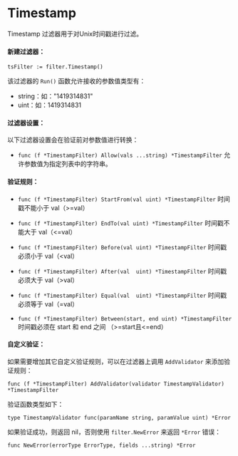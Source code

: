 Timestamp
==========

Timestamp 过滤器用于对Unix时间戳进行过滤。

#### 新建过滤器：

	tsFilter := filter.Timestamp()
	
该过滤器的 `Run()` 函数允许接收的参数值类型有：

 - string：如："1419314831"
 - uint：如：1419314831

#### 过滤器设置：

以下过滤器设置会在验证前对参数值进行转换：

 - `func (f *TimestampFilter) Allow(vals ...string) *TimestampFilter`
   允许参数值为指定列表中的字符串。

#### 验证规则：

 - `func (f *TimestampFilter) StartFrom(val uint) *TimestampFilter`
   时间戳不能小于 val（&gt;=val）
 
 - `func (f *TimestampFilter) EndTo(val uint) *TimestampFilter`
   时间戳不能大于 val（&lt;=val）

 - `func (f *TimestampFilter) Before(val uint) *TimestampFilter`
   时间戳必须小于 val（&lt;val）

 - `func (f *TimestampFilter) After(val  uint) *TimestampFilter`
   时间戳必须大于 val（&gt;val）

 - `func (f *TimestampFilter) Equal(val  uint) *TimestampFilter`
   时间戳必须等于 val（=val）

 - `func (f *TimestampFilter) Between(start, end uint) *TimestampFilter`
   时间戳必须在 start 和 end 之间 （&gt;=start且&lt;=end）

#### 自定义验证：

如果需要增加其它自定义验证规则，可以在过滤器上调用 `AddValidator` 来添加验证规则：

	func (f *TimestampFilter) AddValidator(validator TimestampValidator) *TimestampFilter

验证函数类型如下：

	type TimestampValidator func(paramName string, paramValue uint) *Error

如果验证成功，则返回 nil，否则使用 `filter.NewError` 来返回 `*Error` 错误：

	func NewError(errorType ErrorType, fields ...string) *Error
